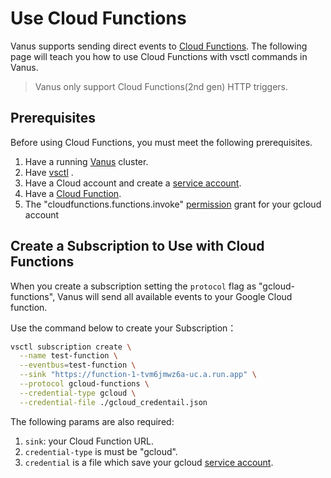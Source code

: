 # Use Cloud Functions

Vanus supports sending direct events to [Cloud Functions][cloud functions]. The following page will teach you how to use Cloud Functions with vsctl commands in Vanus.

> Vanus only support Cloud Functions(2nd gen) HTTP triggers.

## Prerequisites

Before using Cloud Functions, you must meet the following prerequisites.

1. Have a running  [Vanus](https://github.com/vanus-labs/docs/blob/main/content/getting-started/installation.mdx)  cluster.
2. Have  [vsctl](https://github.com/vanus-labs/docs/blob/main/content/how-to/vsctl.md) .
3. Have a Cloud account and create a [service account].
4. Have a [Cloud Function][function].
5. The "cloudfunctions.functions.invoke" [permission] grant for your gcloud account

## Create a Subscription to Use with Cloud Functions

When you create a subscription setting the `protocol` flag as "gcloud-functions", Vanus will send all available events to your Google Cloud function.

 Use the command below to create your Subscription：

```bash
vsctl subscription create \
  --name test-function \
  --eventbus=test-function \
  --sink "https://function-1-tvm6jmwz6a-uc.a.run.app" \
  --protocol gcloud-functions \
  --credential-type gcloud \
  --credential-file ./gcloud_credentail.json
```

The following params are also required:

1. `sink`: your Cloud Function URL.
2. `credential-type` is must be "gcloud".
3. `credential` is a file which save your gcloud [service account].

[cloud functions]: https://cloud.google.com/functions/docs/concepts/overview
[service account]: https://cloud.google.com/iam/docs/creating-managing-service-account-keys
[function]: https://cloud.google.com/functions/docs/console-quickstart
[permission]: https://cloud.google.com/functions/docs/securing/managing-access-iam
